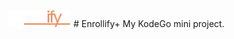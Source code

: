 <img alt="Enrollify+" title="Enrollify+" src="assets/enrollify-white.png" width="100px"/>
# Enrollify+
My KodeGo mini project.
